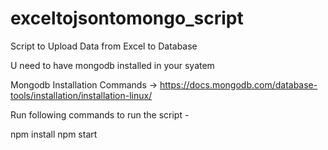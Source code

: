# exceltojsontomongo_script
Script to Upload Data from Excel to Database

U need to have mongodb installed in your syatem

Mongodb Installation Commands -> https://docs.mongodb.com/database-tools/installation/installation-linux/

Run following commands to run the script - 

npm install
npm start
